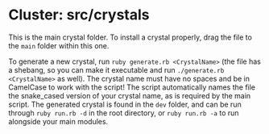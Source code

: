 # Cluster: src/crystals

This is the main crystal folder. To install a crystal properly, drag the file to the `main` folder within this one.

To generate a new crystal, run `ruby generate.rb <CrystalName>` (the file has a shebang, so you can make it executable and run `./generate.rb <CrystalName>` as well). The crystal name must have no spaces and be in CamelCase to work with the script! The script automatically names the file the snake_cased version of your crystal name, as is required by the main script. The generated crystal is found in the `dev` folder, and can be run through `ruby run.rb -d` in the root directory, or `ruby run.rb -a` to run alongside your main modules.